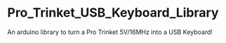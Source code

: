 Pro_Trinket_USB_Keyboard_Library
================================

An arduino library to turn a Pro Trinket 5V/16MHz into a USB Keyboard!
